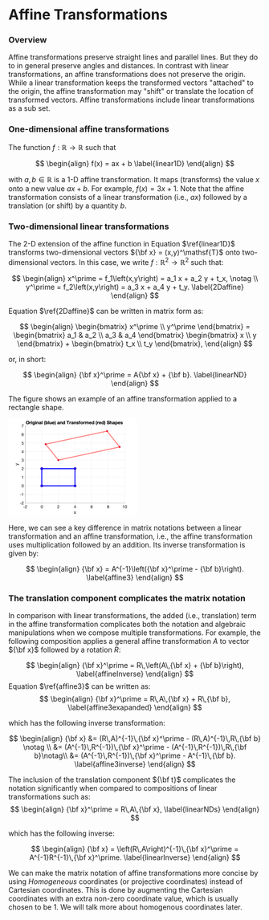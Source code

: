# Affine Transformations

### **Overview**

Affine transformations preserve straight lines and parallel lines. But they do to in general preserve angles and distances. In contrast with linear transformations,  an affine transformations does not preserve the origin. While a linear transformation keeps the transformed vectors "attached" to the origin, the affine transformation may "shift" or translate the location of transformed vectors. Affine transformations include linear transformations as a sub set.

### **One-dimensional affine transformations** 

The function $f: \mathbb{R} \rightarrow \mathbb{R}$ such that

$$
\begin{align}
   f(x) = ax  + b
   \label{linear1D}
\end{align}
$$

with $a,b\in \mathbb{R}$ is a 1-D affine transformation. It maps (transforms) the value $x$ onto a new value $ax + b$. For example, $f\left(x\right) = 3x + 1$. Note that the affine transformation consists of a linear transformation (i.e., $ax$) followed by a translation (or shift) by a quantity $b$. 

### **Two-dimensional linear transformations** 

The 2-D extension of the affine function in Equation $\ref{linear1D}$ transforms two-dimensional vectors ${\bf x} = (x,y)^\mathsf{T}$ onto two-dimensional vectors. In this case, we write $f: \mathbb{R}^2 \rightarrow \mathbb{R}^2$ such that:

$$
\begin{align}
		x^\prime = f_1\left(x,y\right) = a_1 x + a_2 y + t_x, \notag \\
		y^\prime = f_2\left(x,y\right) = a_3 x + a_4 y + t_y.
		\label{2Daffine}
\end{align}
$$

Equation $\ref{2Daffine}$ can be written in matrix form as:

$$
\begin{align}
		\begin{bmatrix}
		x^\prime \\
		y^\prime
	\end{bmatrix}	
 	=
	\begin{bmatrix}
		a_1 & a_2 \\
		a_3 & a_4
	\end{bmatrix}
	\begin{bmatrix}
		x \\
		y
	\end{bmatrix}	
+
	\begin{bmatrix}
		t_x \\
		t_y
	\end{bmatrix},
\end{align}
$$

or, in short:

$$
\begin{align}
   {\bf x}^\prime = A{\bf x} + {\bf b}.
   \label{linearND}
\end{align}
$$

The figure shows an example of an affine transformation applied to a rectangle shape.

<img src="plot.png" alt="plot" style="zoom:25%;" />

Here, we can see a key difference in matrix notations between a linear transformation and an affine transformation, i.e., the affine transformation uses multiplication followed by an addition.  Its inverse transformation is given by: 

$$
\begin{align}
	{\bf x} = A^{-1}\left({\bf x}^\prime - {\bf b}\right).
	\label{affine3}
\end{align}
$$

### **The translation component complicates the matrix notation** 

In comparison with linear transformations, the added (i.e., translation) term in the affine transformation complicates both the notation and algebraic manipulations when we compose multiple transformations. For example, the following composition applies a general affine transformation $A$ to vector ${\bf x}$ followed by a rotation $R$:

$$
\begin{align}
	{\bf x}^\prime = R\,\left(A\,{\bf x} + {\bf b}\right),
	\label{affineInverse}
\end{align}
$$
Equation $\ref{affine3}$ can be written as: 
$$
\begin{align}
	{\bf x}^\prime = R\,A\,{\bf x} + R\,{\bf b},
	\label{affine3exapanded}
\end{align}
$$

which has the following inverse transformation: 

$$
\begin{align}
	{\bf x} &= (R\,A)^{-1}\,{\bf x}^\prime - (R\,A)^{-1}\,R\,{\bf b} \notag \\
	&= (A^{-1}\,R^{-1})\,{\bf x}^\prime - (A^{-1}\,R^{-1})\,R\,{\bf b}\notag\\
		&= (A^{-1}\,R^{-1})\,{\bf x}^\prime - A^{-1}\,{\bf b}.
	\label{affine3inverse}
\end{align}
$$

The inclusion of the translation component ${\bf t}$ complicates the notation significantly when compared to compositions of linear transformations such as: 
$$
\begin{align}
	{\bf x}^\prime = R\,A\,{\bf x},
	\label{linearNDs}
\end{align}
$$

which has the following inverse:

$$
\begin{align}
	{\bf x} = \left(R\,A\right)^{-1}\,{\bf x}^\prime = A^{-1}R^{-1}\,{\bf x}^\prime.
	\label{linearInverse}
\end{align}
$$

We can make the matrix notation of affine transformations more concise by using *Homogeneous* coordinates (or projective coordinates) instead of Cartesian coordinates. This is done by augmenting the Cartesian coordinates with an extra non-zero coordinate value, which is usually chosen to be 1. We will talk more about homogenous coordinates later. 

